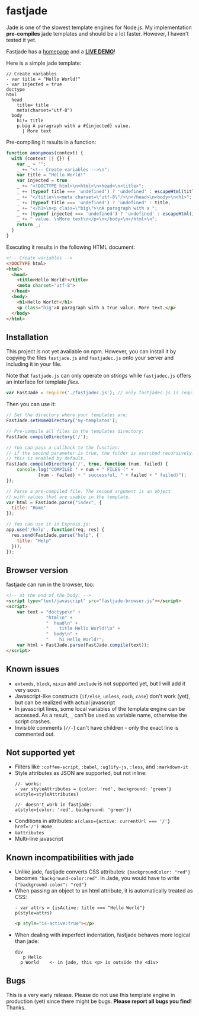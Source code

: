 # fastjade
Jade is one of the slowest template engines for Node.js. My implementation **pre-compiles** jade templates and should be a lot faster. However, I haven't tested it yet.

Fastjade has a <a href="http://aloso.bplaced.net/fastjade/">homepage</a> and a <a href="http://aloso.bplaced.net/fastjade/ide.html"><b>LIVE DEMO</b></a>!

Here is a simple jade template:

```jade
// Create variables
- var title = "Hello World!"
- var injected = true
doctype
html
  head
    title= title
    meta(charset="utf-8")
  body
    h1!= title
    p.big A paragraph with a #{injected} value. 
      | More text
```

Pre-compiling it results in a function:

```javascript
function anonymous(context) {
  with (context || {}) {
    var _ = "";
    _ += "<!-- Create variables -->\n";
    var title = "Hello World!"
    var injected = true
    _ += "<!DOCTYPE html>\n<html>\n<head>\n<title>";
    _ += (typeof title === 'undefined') ? 'undefined' : escapeHtml(title);
    _ += "</title>\n<meta charset=\"utf-8\"/>\n</head>\n<body>\n<h1>";
    _ += (typeof title === 'undefined') ? 'undefined' : title;
    _ += "</h1>\n<p class=\"big\">\nA paragraph with a ";
    _ += (typeof injected === 'undefined') ? 'undefined' : escapeHtml(injected);
    _ += " value. \nMore text\n</p>\n</body>\n</html>\n";
    return _;
  }
}
```

Executing it results in the following HTML document:

```html
<!-- Create variables -->
<!DOCTYPE html>
<html>
  <head>
    <title>Hello World!</title>
    <meta charset="utf-8">
  </head>
  <body>
    <h1>Hello World!</h1>
    <p class="big">A paragraph with a true value. More text.</p>
  </body>
</html>
```

## Installation

This project is not yet available on npm. However, you can install it by copying the files `fastjade.js` and `fastjadec.js` onto your server and including it in your file.

Note that `fastjade.js` can only operate on *strings* while `fastjadec.js` offers an interface for template *files*.

```javascript
var FastJade = require('./fastjadec.js'); // only fastjadec.js is required!
```

Then you can use it:

```javascript
// Set the directory where your templates are:
FastJade.setHomeDirectory('my-templates');

// Pre-compile all files in the templates directory:
FastJade.compileDirectory('/');

// You can pass a callback to the function:
// if the second parameter is true, the folder is searched recursively.
// this is enabled by default.
FastJade.compileDirectory('/', true, function (num, failed) {
    console.log("COMPILED " + num + " FILES (" +
            (num - failed) + " successful, " + failed + " failed)");
});

// Parse a pre-compiled file. The second argument is an object
// with values that are usable in the template.
var html = FastJade.parse("index", {
  title: "Home"
});

// You can use it in Express.js:
app.use('/help', function(req, res) {
  res.send(FastJade.parse("help", {
    title: "Help"
  }));
});

```

## Browser version

fastjade can run in the browser, too:

```html
<!-- at the end of the body: -->
<script type="text/javascript" src="fastjade-browser.js"></script>
<script>
    var text = "doctype\n" +
               "html\n" +
               "  head\n" +
               "    title Hello World!\n" +
               "  body\n" +
               "    h1 Hello World!";
    var html = FastJade.parse(FastJade.compile(text));
</script>
```

## Known issues

  * `extends`, `block`, `mixin` and `include` is not supported yet, but I will add it very soon.
  * Javascript-like constructs (`if/else`, `unless`, `each`, `case`) don't work (yet), but can be realized with actual javascript
  * In javascript lines, some local variables of the template engine can be accessed. As a result, `_` can't be used as variable name, otherwise the script crashes.
  * Invisible comments (`//-`) can't have children - only the exact line is commented out.


## Not supported yet

  * Filters like `:coffee-script`, `:babel`, `:uglify-js`, `:less`, and `:markdown-it`
  * Style attributes as JSON are supported, but not inline:
    ```jade
    //- works:
    - var styleAttributes = {color: 'red', background: 'green'}
    a(style=styleAttributes)
    
    //- doesn't work in fastjade:
    a(style={color: 'red', background: 'green'})
    ```
  * Conditions in attributes: `a(class={active: currentUrl === '/'} href='/') Home`
  * `&attributes`
  * Multi-line javascript

## Known incompatibilities with jade

  * Unlike jade, fastjade converts CSS attributes: `{backgroundColor: "red"}` becomes `"background-color:red"`. In Jade, you would have to write `{"background-color": "red"}`
  * When passing an object to an html attribute, it is automatically treated as CSS:
    ```jade
    - var attrs = {isActive: title === "Hello World"}
    p(style=attrs)
    ```
    ```html
    <p style="is-active:true"></p>
    ```
  * When dealing with imperfect indentation, fastjade behaves more logical than jade:
    ```jade
    div
       p Hello
      p World    <- in jade, this <p> is outside the <div>
    ```

## Bugs

This is a very early release. Please do not use this template engine in production (yet) since there might be bugs. **Please report all bugs you find!** Thanks.
